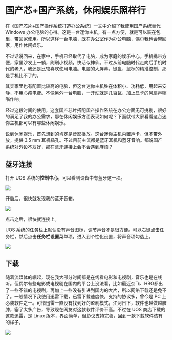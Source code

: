 # 国产芯+国产系统，休闲娱乐照样行

在《[国产芯片+国产操作系统打造办公系统](https://mp.weixin.qq.com/s/6vI8zfO2okOyGR1aqNzEAg)》一文中介绍了我使用国产系统替代 Windows 办公电脑的心得。这是一台迷你主机，有一点方便，就是可以装在包里，带回家使用。所以这样一台电脑，既在办公室作为办公电脑，偶尔我也会带回家，用作休闲娱乐。

不过话说回来，在家中，手机已经取代了电脑，成为家庭的娱乐中心。手机携带方便，家里沙发上一躺，刷刷小视频，快活似神仙。不过从前电脑时代走向后手机时代的老人，我还是比较喜欢使用电脑。电脑的大屏幕，键盘、鼠标的精准控制，那是手机比不了的。

其实家里也有配置比较高的电脑，但这台迷你主机胜在体积小、功耗低，用起来安静，不用心疼电费。不像另外一台电脑，一开动就是几百瓦，加上显卡的风扇声嗡嗡作响。

经过这段时间的使用，这套国产芯片搭配国产操作系统在办公方面无可挑剔，很好的满足了我的办公需求，那在休闲娱乐方面表现如何呢？下面就带大家看看这台迷你主机都可以有哪些休闲娱乐。

说到休闲娱乐，首先想到的肯定是音影播放。这台迷你主机内置声卡，但不带外放，提供 3.5 mm 耳机插孔。不过目前主流都是蓝牙耳机和蓝牙音响。都说国产系统对外设不友好，那在蓝牙连接上会不会遇到麻烦？

## 蓝牙连接

打开 UOS 系统的**控制中心**，可以看到设备中有蓝牙这一项。

![](https://raw.githubusercontent.com/mogoweb/mywritings/master/book_wechat/2024/202409/images/deepin_as_home_01.png)

开启后，很快就发现我的蓝牙音箱。

![](https://raw.githubusercontent.com/mogoweb/mywritings/master/book_wechat/2024/202409/images/deepin_as_home_02.png)

点击之后，很快就连接上。

UOS 系统的任务栏上默认没有声音图标，调节声音不是很方便。可以右键点击任务栏，然后点击**任务栏设置**菜单项，进入到个性化设置，将声音项勾选上。

![](https://raw.githubusercontent.com/mogoweb/mywritings/master/book_wechat/2024/202409/images/deepin_as_home_03.png)

## 下载

随着流媒体的崛起，现在我大部分时间都是在线看电影和电视剧，音乐也是在线听。但偶尔有些电影或电视剧在国内的平台上没法看，比如最近奈飞、HBO都出了一些不错的电视剧，再加上一些没有引进到国内的大片，所以网络下载还是免不了。一般情况下我使用迅雷下载，迅雷下载速度快，支持的协议多，曾今是 PC 上必装软件之一。可惜迅雷一直没有找到好的盈利模式，江河日下，软件也越做越臃肿，塞了太多广告，导致现在网友对这款软件评价不高。不过在 UOS 商店下载的这款迅雷，是 Linux 版本，界面简单，但协议支持完善，回到一款下载软件该有的样子。

![](https://raw.githubusercontent.com/mogoweb/mywritings/master/book_wechat/2024/202409/images/deepin_as_home_04.png)

